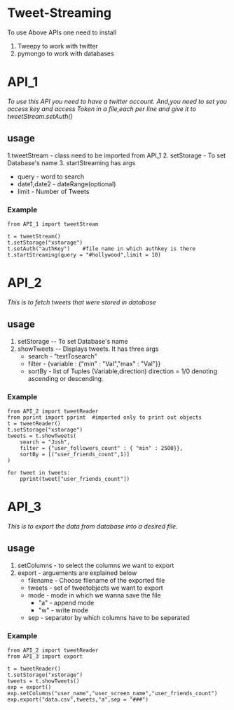 # Tweet-Streaming

To use Above APIs one need to install
1. Tweepy to work with twitter
2. pymongo to work with databases


# API_1

_To use this API you need to have a twitter account.
And,you need to set you access key and access Token in a file,each per line and give it to tweetStream.setAuth()_
## usage
1.tweetStream - class need to be imported from API_1
2. setStorage - To set Database's name
3. startStreaming has args
   * query - word to search
   * date1,date2 - dateRange(optional)
   * limit - Number of Tweets

### Example

```
from API_1 import tweetStream

t = tweetStream()
t.setStorage("xstorage")
t.setAuth("authKey")    #file name in which authkey is there
t.startStreaming(query = "#hollywood",limit = 10)
```


# API_2

_This is to fetch tweets that were stored in database_

## usage
1. setStorage -- To set Database's name
2. showTweets -- Displays tweets. It has three args
    * search - "textTosearch"
    * filter - {variable : {"min" : "Val","max" : "Val"}}
    * sortBy - list of Tuples (Variable,direction)  direction = 1/0 denoting ascending or descending.

### Example

```
from API_2 import tweetReader
from pprint import pprint  #imported only to print out objects
t = tweetReader()
t.setStorage("xstorage")
tweets = t.showTweets(
    search = "Josh",
    filter = {"user_followers_count" : { "min" : 2500}},
    sortBy = [("user_friends_count",1)]
)

for tweet in tweets:
    pprint(tweet["user_friends_count"])
```
# API_3

_This is to export the data from database into a desired file._

## usage

1. setColumns - to select the columns we want to export
2. export - arguements are explained below
    *   filename - Choose filename of the exported file
    *   tweets - set of tweetobjects we want to export
    *   mode - mode in which we wanna save the file
        *   "a" - append mode
        *   "w" - write mode
    *   sep - separator by which columns have to be seperated

### Example

```
from API_2 import tweetReader
from API_3 import export

t = tweetReader()
t.setStorage("xstorage")
tweets = t.showTweets()
exp = export()
exp.setColumns("user_name","user_screen_name","user_friends_count")
exp.export("data.csv",tweets,"a",sep = "###")
```
